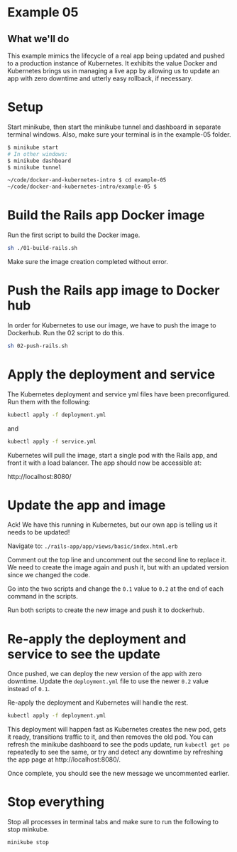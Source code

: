 # Example 05

## What we'll do

This example mimics the lifecycle of a real app being updated and pushed to a production instance of Kubernetes. It exhibits the value Docker and Kubernetes brings us in managing a live app by allowing us to update an app with zero downtime and utterly easy rollback, if necessary.

# Setup

Start minikube, then start the minikube tunnel and dashboard in separate terminal windows. Also, make sure your terminal is in the example-05 folder.

```bash
$ minikube start
# In other windows:
$ minikube dashboard
$ minikube tunnel
```

```bash
~/code/docker-and-kubernetes-intro $ cd example-05
~/code/docker-and-kubernetes-intro/example-05 $
```

# Build the Rails app Docker image

Run the first script to build the Docker image.

```bash
sh ./01-build-rails.sh
```

Make sure the image creation completed without error.

# Push the Rails app image to Docker hub

In order for Kubernetes to use our image, we have to push the image to Dockerhub. Run the 02 script to do this.

```bash
sh 02-push-rails.sh
```

# Apply the deployment and service

The Kubernetes deployment and service yml files have been preconfigured. Run them with the following:

```bash
kubectl apply -f deployment.yml
```

and

```bash
kubectl apply -f service.yml
```

Kubernetes will pull the image, start a single pod with the Rails app, and front it with a load balancer. The app should now be accessible at:

http://localhost:8080/

# Update the app and image

Ack! We have this running in Kubernetes, but our own app is telling us it needs to be updated!

Navigate to:
`./rails-app/app/views/basic/index.html.erb`

Comment out the top line and uncomment out the second line to replace it. We need to create the image again and push it, but with an updated version since we changed the code.

Go into the two scripts and change the `0.1` value to `0.2` at the end of each command in the scripts.

Run both scripts to create the new image and push it to dockerhub.

# Re-apply the deployment and service to see the update

Once pushed, we can deploy the new version of the app with zero downtime. Update the `deployment.yml` file to use the newer `0.2` value instead of `0.1`.

Re-apply the deployment and Kubernetes will handle the rest.

```bash
kubectl apply -f deployment.yml
```

This deployment will happen fast as Kubernetes creates the new pod, gets it ready, transitions traffic to it, and then removes the old pod. You can refresh the minikube dashboard to see the pods update, run `kubectl get po` repeatedly to see the same, or try and detect any downtime by refreshing the app page at http://localhost:8080/.

Once complete, you should see the new message we uncommented earlier.

# Stop everything

Stop all processes in terminal tabs and make sure to run the following to stop minkube.

```bash
minikube stop
```